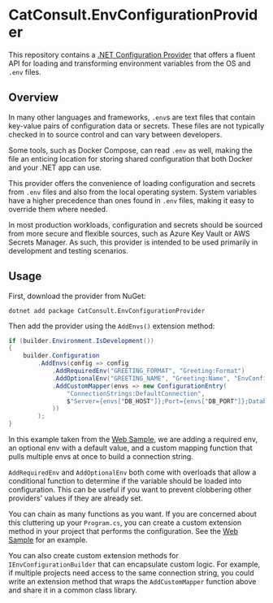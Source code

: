 # CatConsult.EnvConfigurationProvider

This repository contains a [.NET Configuration Provider](https://learn.microsoft.com/en-us/dotnet/core/extensions/configuration-providers)
that offers a fluent API for loading and transforming environment variables from the OS and `.env` files.

## Overview

In many other languages and frameworks, `.env`s are text files that contain key-value pairs of configuration data or secrets.
These files are not typically checked in to source control and can vary between developers.

Some tools, such as Docker Compose, can read `.env` as well, making the file an enticing location for storing shared configuration
that both Docker and your .NET app can use.

This provider offers the convenience of loading configuration and secrets from `.env` files and also from the local operating system.
System variables have a higher precedence than ones found in `.env` files, making it easy to override them where needed.

In most production workloads, configuration and secrets should be sourced from more secure and flexible sources,
such as Azure Key Vault or AWS Secrets Manager. As such, this provider is intended to be used primarily in development and testing scenarios.

## Usage

First, download the provider from NuGet:

```shell
dotnet add package CatConsult.EnvConfigurationProvider
```

Then add the provider using the `AddEnvs()` extension method:

```csharp
if (builder.Environment.IsDevelopment())
{
    builder.Configuration
        .AddEnvs(config => config
            .AddRequiredEnv("GREETING_FORMAT", "Greeting:Format")
            .AddOptionalEnv("GREETING_NAME", "Greeting:Name", "EnvConfigurationProvider")
            .AddCustomMapper(envs => new ConfigurationEntry(
                "ConnectionStrings:DefaultConnection",
                $"Server={envs["DB_HOST"]};Port={envs["DB_PORT"]};Database={envs["DB_DATABASE"]};User Id={envs["DB_USER"]};Password={envs["DB_PASSWORD"]};"
            ))
        );
}
```

In this example taken from the [Web Sample](samples/WebSample/Program.cs), we are adding a required env, an optional env with a default value,
and a custom mapping function that pulls multiple envs at once to build a connection string.

`AddRequiredEnv` and `AddOptionalEnv` both come with overloads that allow a conditional function to determine if the variable should be loaded into configuration.
This can be useful if you want to prevent clobbering other providers' values if they are already set.

You can chain as many functions as you want. If you are concerned about this cluttering up your `Program.cs`, you can create a custom
extension method in your project that performs the configuration. See the [Web Sample](samples/WebSample/Configuration/ConfigurationExtensions.cs)
for an example.

You can also create custom extension methods for `IEnvConfigurationBuilder` that can encapsulate custom logic. For example, 
if multiple projects need access to the same connection string, you could write an extension method that wraps the `AddCustomMapper` function above
and share it in a common class library.
